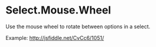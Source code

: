 # Select.Mouse.Wheel
Use the mouse wheel to rotate between options in a select.

Example:
http://jsfiddle.net/CvCc6/1051/

